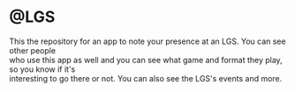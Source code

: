<h1>@LGS</h1>

<p>This the repository for an app to note your presence at an LGS. You can see other people <br>
who use this app as well and you can see what game and format they play, so you know if it's <br>
interesting to go there or not. You can also see the LGS's events and more.</p>